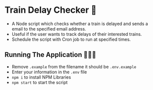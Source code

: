 # Train Delay Checker 🚂

- A Node script which checks whether a train is delayed and sends a email to the specified email address.
- Useful if the user wants to track delays of their interested trains.
- Schedule the script with Cron job to run at specified times.

## Running The Application 🧑🏻‍💻

- Remove `.example` from the filename it should be `.env.example`
- Enter your information in the `.env` file
- `npm i` to install NPM Libraries
- `npm start` to start the script
